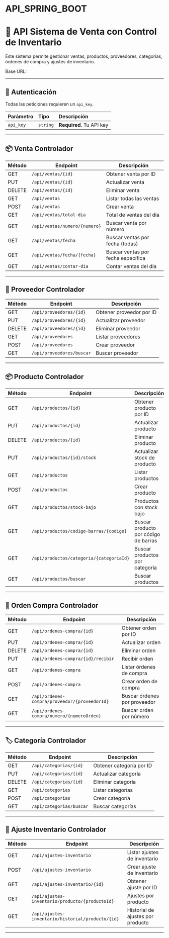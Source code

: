 # API_SPRING_BOOT
# 📌 API Sistema de Venta con Control de Inventario

Este sistema permite gestionar ventas, productos, proveedores, categorías, órdenes de compra y ajustes de inventario.

Base URL:

---

## 🔑 Autenticación
Todas las peticiones requieren un `api_key`.

| Parámetro | Tipo     | Descripción                |
| :-------- | :------- | :------------------------- |
| `api_key` | `string` | **Required**. Tu API key   |

---

## 📦 Venta Controlador

| Método  | Endpoint                        | Descripción                        |
|---------|---------------------------------|------------------------------------|
| GET     | `/api/ventas/{id}`              | Obtener venta por ID               |
| PUT     | `/api/ventas/{id}`              | Actualizar venta                   |
| DELETE  | `/api/ventas/{id}`              | Eliminar venta                     |
| GET     | `/api/ventas`                   | Listar todas las ventas            |
| POST    | `/api/ventas`                   | Crear venta                        |
| GET     | `/api/ventas/total-dia`         | Total de ventas del día            |
| GET     | `/api/ventas/numero/{numero}`   | Buscar venta por número            |
| GET     | `/api/ventas/fecha`             | Buscar ventas por fecha (todas)    |
| GET     | `/api/ventas/fecha/{fecha}`     | Buscar ventas por fecha específica |
| GET     | `/api/ventas/contar-dia`        | Contar ventas del día              |

---

## 🏢 Proveedor Controlador

| Método  | Endpoint                          | Descripción                 |
|---------|-----------------------------------|-----------------------------|
| GET     | `/api/proveedores/{id}`           | Obtener proveedor por ID    |
| PUT     | `/api/proveedores/{id}`           | Actualizar proveedor        |
| DELETE  | `/api/proveedores/{id}`           | Eliminar proveedor          |
| GET     | `/api/proveedores`                | Listar proveedores          |
| POST    | `/api/proveedores`                | Crear proveedor             |
| GET     | `/api/proveedores/buscar`         | Buscar proveedor            |

---

## 📦 Producto Controlador

| Método  | Endpoint                                   | Descripción                           |
|---------|--------------------------------------------|---------------------------------------|
| GET     | `/api/productos/{id}`                      | Obtener producto por ID               |
| PUT     | `/api/productos/{id}`                      | Actualizar producto                   |
| DELETE  | `/api/productos/{id}`                      | Eliminar producto                     |
| PUT     | `/api/productos/{id}/stock`                | Actualizar stock de producto          |
| GET     | `/api/productos`                           | Listar productos                      |
| POST    | `/api/productos`                           | Crear producto                        |
| GET     | `/api/productos/stock-bajo`                | Productos con stock bajo              |
| GET     | `/api/productos/codigo-barras/{codigo}`    | Buscar producto por código de barras  |
| GET     | `/api/productos/categoria/{categoriaId}`   | Buscar productos por categoría        |
| GET     | `/api/productos/buscar`                    | Buscar productos                      |

---

## 📑 Orden Compra Controlador

| Método  | Endpoint                                        | Descripción                     |
|---------|-------------------------------------------------|---------------------------------|
| GET     | `/api/ordenes-compra/{id}`                      | Obtener orden por ID            |
| PUT     | `/api/ordenes-compra/{id}`                      | Actualizar orden                |
| DELETE  | `/api/ordenes-compra/{id}`                      | Eliminar orden                  |
| PUT     | `/api/ordenes-compra/{id}/recibir`              | Recibir orden                   |
| GET     | `/api/ordenes-compra`                           | Listar órdenes de compra        |
| POST    | `/api/ordenes-compra`                           | Crear orden de compra           |
| GET     | `/api/ordenes-compra/proveedor/{proveedorId}`   | Buscar órdenes por proveedor    |
| GET     | `/api/ordenes-compra/numero/{numeroOrden}`      | Buscar orden por número         |

---

## 🏷️ Categoría Controlador

| Método  | Endpoint                       | Descripción              |
|---------|--------------------------------|--------------------------|
| GET     | `/api/categorias/{id}`         | Obtener categoría por ID |
| PUT     | `/api/categorias/{id}`         | Actualizar categoría     |
| DELETE  | `/api/categorias/{id}`         | Eliminar categoría       |
| GET     | `/api/categorias`              | Listar categorías        |
| POST    | `/api/categorias`              | Crear categoría          |
| GET     | `/api/categorias/buscar`       | Buscar categorías        |

---

## 🔄 Ajuste Inventario Controlador

| Método  | Endpoint                                          | Descripción                        |
|---------|---------------------------------------------------|------------------------------------|
| GET     | `/api/ajustes-inventario`                         | Listar ajustes de inventario       |
| POST    | `/api/ajustes-inventario`                         | Crear ajuste de inventario         |
| GET     | `/api/ajustes-inventario/{id}`                    | Obtener ajuste por ID              |
| GET     | `/api/ajustes-inventario/producto/{productoId}`   | Ajustes por producto               |
| GET     | `/api/ajustes-inventario/historial/producto/{id}` | Historial de ajustes por producto  |

---
